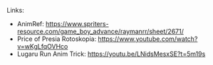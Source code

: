 Links:
 - AnimRef: https://www.spriters-resource.com/game_boy_advance/raymanrr/sheet/2671/
 - Price of Presia Rotoskopia: https://www.youtube.com/watch?v=wKgLfqOVHco
 - Lugaru Run Anim Trick: https://youtu.be/LNidsMesxSE?t=5m19s
